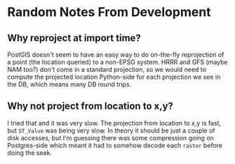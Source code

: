 # Random Notes From Development

## Why reproject at import time?
PostGIS doesn't seem to have an easy way to do on-the-fly reprojection of a point (the location queried) to a non-EPSG system.
HRRR and GFS (maybe NAM too?) don't come in a standard projection, so we would need to compute the projected location Python-side for each projection we see in the DB, which means many DB round trips.

## Why not project from location to x,y?
I tried that and it was very slow. The projection from location to x,y is fast, but `ST_Value` was being very slow. In theory it should be just a couple of disk accesses, but I'm guessing there was some compression going on Postgres-side which meant it had to somehow decode each `raster` before doing the seek.